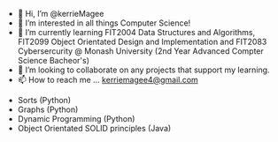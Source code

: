 - 👋 Hi, I’m @kerrieMagee
- 👀 I’m interested in all things Computer Science!
- 🌱 I’m currently learning FIT2004 Data Structures and Algorithms, FIT2099 Object Orientated Design and Implementation and FIT2083 Cybersercurity @ Monash University (2nd Year Advanced Compter Science Bacheor's)
- 💞️ I’m looking to collaborate on any projects that support my learning.
- 📫 How to reach me ... kerriemagee4@gmail.com


* Sorts (Python)
* Graphs (Python)
* Dynamic Programming (Python)
* Object Orientated SOLID principles (Java)




